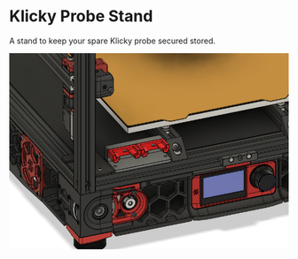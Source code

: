 Klicky Probe Stand
===
A stand to keep your spare Klicky probe secured stored. 

![preview](preview.PNG)
